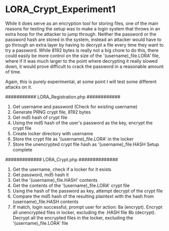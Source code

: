 # LORA_Crypt_Experiment1

While it does serve as an encryption tool for storing files, one of the main reasons 
 for testing the setup was to make a login system that throws in an extra hoop for the attacker
 to jump through. Neither the password or the password hash are stored in the system, instead
 an attacker would have to go through an extra layer by having to decrypt a file every time 
 they want to try a password. While 8192 bytes is really not a big chore to do this, there
 could easily be more control on the size of the '(username)_file.LORA' file, where if it
 was much larger to the point where decrypting it really slowed down, it would prove difficult
 to crack the password in a reasonable amount of time.
 
 Again, this is purely experimental, at some point I will test some different attacks on it.
 
 
 ########### LORA_Registration.php ############
 
1. Get username and password (Check for existing username)
2. Generate PRNG crypt file, 8192 bytes
3. Get md5 hash of crypt file
4. Using the md5 hash of the user's password as the key, encrypt the crypt file
5. Create locker directory with username
6. Store the crypt file as '(username)_file.LORA' in the locker
7. Store the unencrypted crypt file hash as '(username)_file.HASH
 Setup complete

############# LORA_Crypt.php ##############

1. Get the username, check if a locker for it exists
2. Get password, md5 hash it
3. Get the '(username)_file.HASH' contents
4. Get the contents of the '(username)_file.LORA' crypt file
5. Using the hash of the password as key, attempt decrypt of the crypt file
6. Compare the md5 hash of the resulting plaintext with the hash from (username)_file.HASH contents
7. If match, login successful, prompt user for action:
8a (encrypt). Encrypt all unencrypted files in locker, excluding the .HASH file
8b (decrypt). Decrypt all the encrypted files in the locker, excluding the '(username)_file.LORA' file
